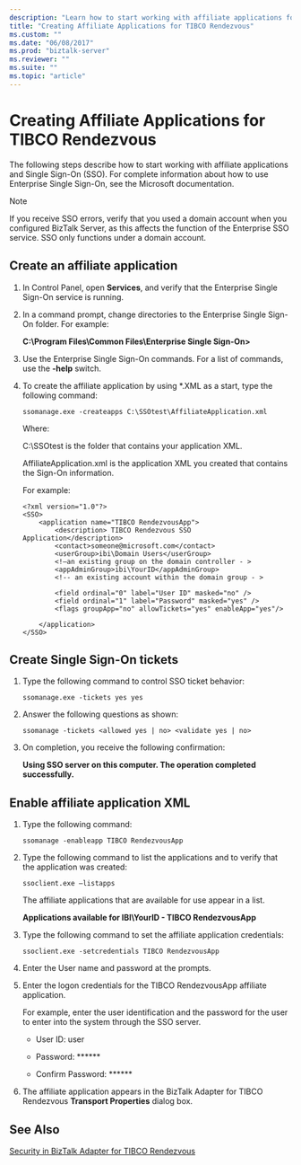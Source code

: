 ```yaml
---
description: "Learn how to start working with affiliate applications for TIBCO Rendezvous and Single Sign-On (SSO)."
title: "Creating Affiliate Applications for TIBCO Rendezvous"
ms.custom: ""
ms.date: "06/08/2017"
ms.prod: "biztalk-server"
ms.reviewer: ""
ms.suite: ""
ms.topic: "article"
---
```

# Creating Affiliate Applications for TIBCO Rendezvous

The following steps describe how to start working with affiliate applications and Single Sign-On (SSO). For complete information about how to use Enterprise Single Sign-On, see the Microsoft documentation.  
  
> [!NOTE]
> If you receive SSO errors, verify that you used a domain account when you configured BizTalk Server, as this affects the function of the Enterprise SSO service. SSO only functions under a domain account.  
  
## Create an affiliate application  
  
1.  In Control Panel, open **Services**, and verify that the Enterprise Single Sign-On service is running.  
  
2.  In a command prompt, change directories to the Enterprise Single Sign-On folder. For example:  
  
     **C:\Program Files\Common Files\Enterprise Single Sign-On>**  
  
3.  Use the Enterprise Single Sign-On commands. For a list of commands, use the **-help** switch.  
  
4.  To create the affiliate application by using *.XML as a start, type the following command:  
  
     `ssomanage.exe -createapps C:\SSOtest\AffiliateApplication.xml`  
  
     Where:  
  
     C:\SSOtest is the folder that contains your application XML.  
  
     AffiliateApplication.xml is the application XML you created that contains the Sign-On information.  
  
     For example:  
  
    ```  
    <?xml version="1.0"?>  
    <SSO>  
        <application name="TIBCO RendezvousApp">  
            <description> TIBCO Rendezvous SSO Application</description>  
            <contact>someone@microsoft.com</contact>  
            <userGroup>ibi\Domain Users</userGroup>  
            <!—an existing group on the domain controller - >   
            <appAdminGroup>ibi\YourID</appAdminGroup>  
            <!-- an existing account within the domain group - >   
  
            <field ordinal="0" label="User ID" masked="no" />  
            <field ordinal="1" label="Password" masked="yes" />  
            <flags groupApp="no" allowTickets="yes" enableApp="yes"/>  
  
        </application>  
    </SSO>  
    ```  
  
## Create Single Sign-On tickets  
  
1.  Type the following command to control SSO ticket behavior:  
  
     `ssomanage.exe -tickets yes yes`  
  
2.  Answer the following questions as shown:  
  
     `ssomanage -tickets <allowed yes | no> <validate yes | no>`  
  
3.  On completion, you receive the following confirmation:  
  
     **Using SSO server on this computer. The operation completed successfully.**  
  
## Enable affiliate application XML  
  
1.  Type the following command:  
  
     `ssomanage -enableapp TIBCO RendezvousApp`  
  
2.  Type the following command to list the applications and to verify that the application was created:  
  
     `ssoclient.exe –listapps`  
  
     The affiliate applications that are available for use appear in a list.  
  
     **Applications available for IBI\YourID - TIBCO RendezvousApp**  
  
3.  Type the following command to set the affiliate application credentials:  
  
     `ssoclient.exe -setcredentials TIBCO RendezvousApp`  
  
4.  Enter the User name and password at the prompts.  
  
5.  Enter the logon credentials for the TIBCO RendezvousApp affiliate application.  
  
     For example, enter the user identification and the password for the user to enter into the system through the SSO server.  
  
    -   User ID: user  
  
    -   Password: ******  
  
    -   Confirm Password: ******  
  
6.  The affiliate application appears in the BizTalk Adapter for TIBCO Rendezvous **Transport Properties** dialog box.  
  
## See Also  
 [Security in BizTalk Adapter for TIBCO Rendezvous](../core/security-in-biztalk-adapter-for-tibco-rendezvous.md)   
